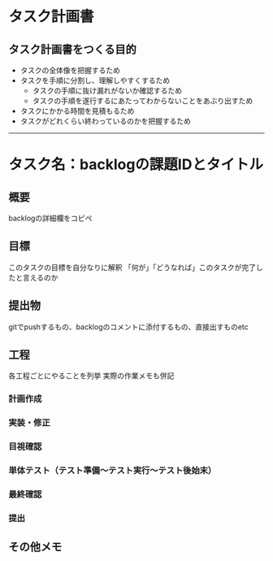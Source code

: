 # タスク計画書

## タスク計画書をつくる目的
- タスクの全体像を把握するため
- タスクを手順に分割し、理解しやすくするため
  - タスクの手順に抜け漏れがないか確認するため
  - タスクの手順を遂行するにあたってわからないことをあぶり出すため
- タスクにかかる時間を見積もるため
- タスクがどれくらい終わっているのかを把握するため

---

# タスク名：backlogの課題IDとタイトル

## 概要
backlogの詳細欄をコピペ

## 目標
このタスクの目標を自分なりに解釈
「何が」「どうなれば」このタスクが完了したと言えるのか

## 提出物
gitでpushするもの、backlogのコメントに添付するもの、直接出すものetc

## 工程
各工程ごとにやることを列挙
実際の作業メモも併記

### 計画作成

### 実装・修正

### 目視確認

### 単体テスト（テスト準備～テスト実行～テスト後始末）

### 最終確認

### 提出

## その他メモ
